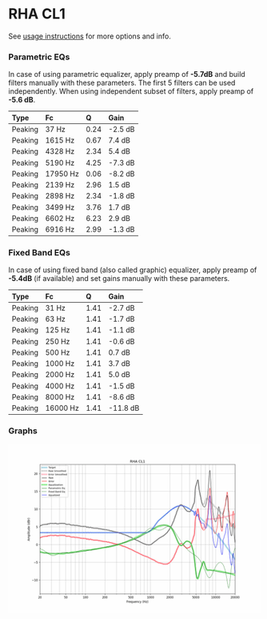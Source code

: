 # RHA CL1
See [usage instructions](https://github.com/jaakkopasanen/AutoEq#usage) for more options and info.

### Parametric EQs
In case of using parametric equalizer, apply preamp of **-5.7dB** and build filters manually
with these parameters. The first 5 filters can be used independently.
When using independent subset of filters, apply preamp of **-5.6 dB**.

| Type    | Fc       |    Q | Gain    |
|:--------|:---------|:-----|:--------|
| Peaking | 37 Hz    | 0.24 | -2.5 dB |
| Peaking | 1615 Hz  | 0.67 | 7.4 dB  |
| Peaking | 4328 Hz  | 2.34 | 5.4 dB  |
| Peaking | 5190 Hz  | 4.25 | -7.3 dB |
| Peaking | 17950 Hz | 0.06 | -8.2 dB |
| Peaking | 2139 Hz  | 2.96 | 1.5 dB  |
| Peaking | 2898 Hz  | 2.34 | -1.8 dB |
| Peaking | 3499 Hz  | 3.76 | 1.7 dB  |
| Peaking | 6602 Hz  | 6.23 | 2.9 dB  |
| Peaking | 6916 Hz  | 2.99 | -1.3 dB |

### Fixed Band EQs
In case of using fixed band (also called graphic) equalizer, apply preamp of **-5.4dB**
(if available) and set gains manually with these parameters.

| Type    | Fc       |    Q | Gain     |
|:--------|:---------|:-----|:---------|
| Peaking | 31 Hz    | 1.41 | -2.7 dB  |
| Peaking | 63 Hz    | 1.41 | -1.7 dB  |
| Peaking | 125 Hz   | 1.41 | -1.1 dB  |
| Peaking | 250 Hz   | 1.41 | -0.6 dB  |
| Peaking | 500 Hz   | 1.41 | 0.7 dB   |
| Peaking | 1000 Hz  | 1.41 | 3.7 dB   |
| Peaking | 2000 Hz  | 1.41 | 5.0 dB   |
| Peaking | 4000 Hz  | 1.41 | -1.5 dB  |
| Peaking | 8000 Hz  | 1.41 | -8.6 dB  |
| Peaking | 16000 Hz | 1.41 | -11.8 dB |

### Graphs
![](./RHA%20CL1.png)